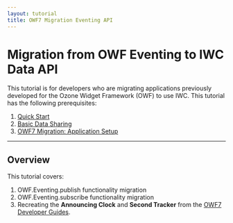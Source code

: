 ```yaml
---
layout: tutorial
title: OWF7 Migration Eventing API 
---
```

# Migration from OWF Eventing to IWC Data API
This tutorial is for developers who are migrating applications previously developed for the Ozone Widget Framework (OWF)
to use IWC. This tutorial has the following prerequisites:

  1. [Quick Start](index.html)
  2. [Basic Data Sharing](01_dataApi.html)
  3. [OWF7 Migration: Application Setup](10_owfInit.md)
  
***

## Overview
This tutorial covers:
  1. OWF.Eventing.publish functionality migration
  2. OWF.Eventing.subscribe functionality migration
  3. Recreating the **Announcing Clock** and **Second Tracker** from the [OWF7 Developer Guides](https://github.com/ozoneplatform/owf-framework/wiki/OWF-7-Developer-Adding-Eventing-API-to-Widget).
